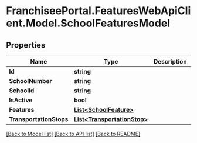 # FranchiseePortal.FeaturesWebApiClient.Model.SchoolFeaturesModel

## Properties

Name | Type | Description | Notes
------------ | ------------- | ------------- | -------------
**Id** | **string** |  | [optional] 
**SchoolNumber** | **string** |  | [optional] 
**SchoolId** | **string** |  | [optional] 
**IsActive** | **bool** |  | [optional] 
**Features** | [**List&lt;SchoolFeature&gt;**](SchoolFeature.md) |  | [optional] 
**TransportationStops** | [**List&lt;TransportationStop&gt;**](TransportationStop.md) |  | [optional] 

[[Back to Model list]](../README.md#documentation-for-models) [[Back to API list]](../README.md#documentation-for-api-endpoints) [[Back to README]](../README.md)

